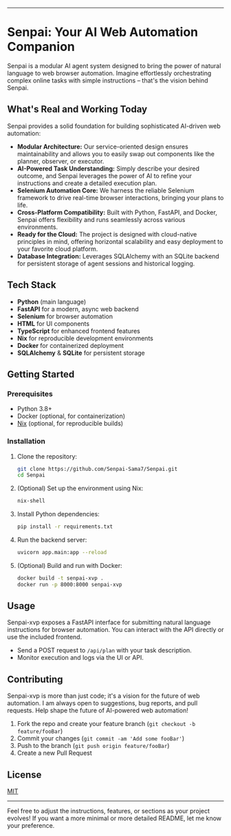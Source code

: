 
---

# Senpai: Your AI Web Automation Companion

Senpai is a modular AI agent system designed to bring the power of natural language to web browser automation. Imagine effortlessly orchestrating complex online tasks with simple instructions – that's the vision behind Senpai.

## What's Real and Working Today

Senpai provides a solid foundation for building sophisticated AI-driven web automation:

- **Modular Architecture:** Our service-oriented design ensures maintainability and allows you to easily swap out components like the planner, observer, or executor.
- **AI-Powered Task Understanding:** Simply describe your desired outcome, and Senpai leverages the power of AI to refine your instructions and create a detailed execution plan.
- **Selenium Automation Core:** We harness the reliable Selenium framework to drive real-time browser interactions, bringing your plans to life.
- **Cross-Platform Compatibility:** Built with Python, FastAPI, and Docker, Senpai offers flexibility and runs seamlessly across various environments.
- **Ready for the Cloud:** The project is designed with cloud-native principles in mind, offering horizontal scalability and easy deployment to your favorite cloud platform.
- **Database Integration:** Leverages SQLAlchemy with an SQLite backend for persistent storage of agent sessions and historical logging.

## Tech Stack

- **Python** (main language)
- **FastAPI** for a modern, async web backend
- **Selenium** for browser automation
- **HTML** for UI components
- **TypeScript** for enhanced frontend features
- **Nix** for reproducible development environments
- **Docker** for containerized deployment
- **SQLAlchemy** & **SQLite** for persistent storage

## Getting Started

### Prerequisites

- Python 3.8+
- Docker (optional, for containerization)
- [Nix](https://nixos.org/) (optional, for reproducible builds)

### Installation

1. Clone the repository:
    ```sh
    git clone https://github.com/Senpai-Sama7/Senpai.git
    cd Senpai
    ```

2. (Optional) Set up the environment using Nix:
    ```sh
    nix-shell
    ```

3. Install Python dependencies:
    ```sh
    pip install -r requirements.txt
    ```

4. Run the backend server:
    ```sh
    uvicorn app.main:app --reload
    ```

5. (Optional) Build and run with Docker:
    ```sh
    docker build -t senpai-xvp .
    docker run -p 8000:8000 senpai-xvp
    ```

## Usage

Senpai-xvp exposes a FastAPI interface for submitting natural language instructions for browser automation. 
You can interact with the API directly or use the included frontend.

- Send a POST request to `/api/plan` with your task description.
- Monitor execution and logs via the UI or API.

## Contributing

Senpai-xvp is more than just code; it's a vision for the future of web automation. I am always open to suggestions, bug reports, and pull requests. Help shape the future of AI-powered web automation!

1. Fork the repo and create your feature branch (`git checkout -b feature/fooBar`)
2. Commit your changes (`git commit -am 'Add some fooBar'`)
3. Push to the branch (`git push origin feature/fooBar`)
4. Create a new Pull Request

## License

[MIT](LICENSE)

---

Feel free to adjust the instructions, features, or sections as your project evolves! If you want a more minimal or more detailed README, let me know your preference.

